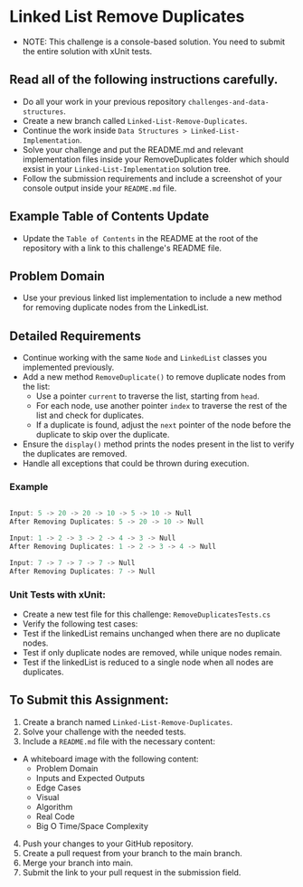 # Linked List Remove Duplicates
- NOTE: This challenge is a console-based solution. You need to submit the entire solution with xUnit tests.

## Read all of the following instructions carefully.
- Do all your work in your previous repository `challenges-and-data-structures`.
- Create a new branch called `Linked-List-Remove-Duplicates`.
- Continue the work inside `Data Structures > Linked-List-Implementation`.
- Solve your challenge and put the&nbsp;README.md&nbsp;and relevant implementation files inside your&nbsp;RemoveDuplicates folder which should exsist in your `Linked-List-Implementation` solution tree.
- Follow the submission requirements and include a screenshot of your console output inside your `README.md` file.

## Example Table of Contents Update
- Update the `Table of Contents` in the README at the root of the repository with a link to this challenge's README file.

## Problem Domain
- Use your previous linked list implementation to include a new method for removing duplicate nodes from the LinkedList.

## Detailed Requirements
- Continue working with the same `Node` and `LinkedList` classes you implemented previously.
- Add a new method `RemoveDuplicate()` to remove duplicate nodes from the list:
  - Use a pointer `current` to traverse the list, starting from `head`.
  - For each node, use another pointer `index` to traverse the rest of the list and check for duplicates.
  - If a duplicate is found, adjust the `next` pointer of the node before the duplicate to skip over the duplicate.
- Ensure the `display()` method prints the nodes present in the list to verify the duplicates are removed.
- Handle all exceptions that could be thrown during execution.

### Example 
```csharp

Input: 5 -> 20 -> 20 -> 10 -> 5 -> 10 -> Null
After Removing Duplicates: 5 -> 20 -> 10 -> Null

Input: 1 -> 2 -> 3 -> 2 -> 4 -> 3 -> Null
After Removing Duplicates: 1 -> 2 -> 3 -> 4 -> Null

Input: 7 -> 7 -> 7 -> 7 -> Null
After Removing Duplicates: 7 -> Null

```

### Unit Tests with xUnit:
- Create a new test file for this challenge: `RemoveDuplicatesTests.cs`
- Verify the following test cases:
- Test if the linkedList remains unchanged when there are no duplicate nodes.
- Test if only duplicate nodes are removed, while unique nodes remain.
- Test if the linkedList is reduced to a single node when all nodes are duplicates.

## To Submit this Assignment:
1. Create a branch named `Linked-List-Remove-Duplicates`.
2. Solve your challenge with the needed tests.
3. Include a `README.md` file with the necessary content:
- A whiteboard image with the following content:
   - Problem Domain
   - Inputs and Expected Outputs
   - Edge Cases
   - Visual
   - Algorithm
   - Real Code
   - Big O Time/Space Complexity
4. Push your changes to your GitHub repository.
5. Create a pull request from your branch to the main branch.
6. Merge your branch into main.
7. Submit the link to your pull request in the submission field.
